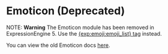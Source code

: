 <!--
    This source file is part of the open source project
    ExpressionEngine User Guide (https://github.com/ExpressionEngine/ExpressionEngine-User-Guide)

    @link      https://expressionengine.com/
    @copyright Copyright (c) 2003-2020, Packet Tide, LLC (https://ellislab.com)
    @license   https://expressionengine.com/license Licensed under Apache License, Version 2.0
-->

# Emoticon (Deprecated)

NOTE: **Warning** The Emoticon module has been removed in ExpressionEngine 5. Use the [{exp:emoji:emoji_list} tag](add-ons/emoji.md#expemojiemoji_list) instead.

You can view the old Emoticon docs [here](https://docs.expressionengine.com/v4/add-ons/emoticon/index.html).
